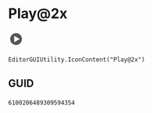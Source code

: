# Play@2x
![](/img/Play@2x.png)

``` CSharp
EditorGUIUtility.IconContent("Play@2x")
```
## GUID
```
6100206489309594354
```
